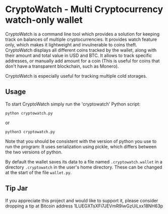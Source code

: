 # CryptoWatch - Multi Cryptocurrency watch-only wallet


CryptoWatch is a command line tool which provides a solution for keeping track on balances of multiple cryptocurrencies.
It provides watch feature only, which makes it lightweight and invulnerable to coins theft.
CryptoWatch displays all different coins tracked by the wallet, along with their amount and total value in USD and BTC.
It allows to track specific addresses, or manually add amount for a coin (This is useful for coins that don't
have a transparent blockchain, such as Monero).

CryptoWatch is especially useful for tracking multiple cold storages.


## Usage

To start CryptoWatch simply run the 'cryptowatch' Python script:
```
python cryptowatch.py
```
or
```
python3 cryptowatch.py
```

Note that you should be consistent with the version of python you use to run the program: 
It uses serialization using pickle, which differs between the two versions of python.

By default the wallet saves its data to a file named `.cryptowatch.wallet` in a directory
`.cryptowatch` in the user's home directory. These can be changed at the start of the file `wallet.py`.





## Tip Jar

If you appreciate this project and would like to support it, please consider dropping a tip at Bitcoin address 1LUEGXTsXFi7JEVmR9iwGzUiLxx18NH63p
